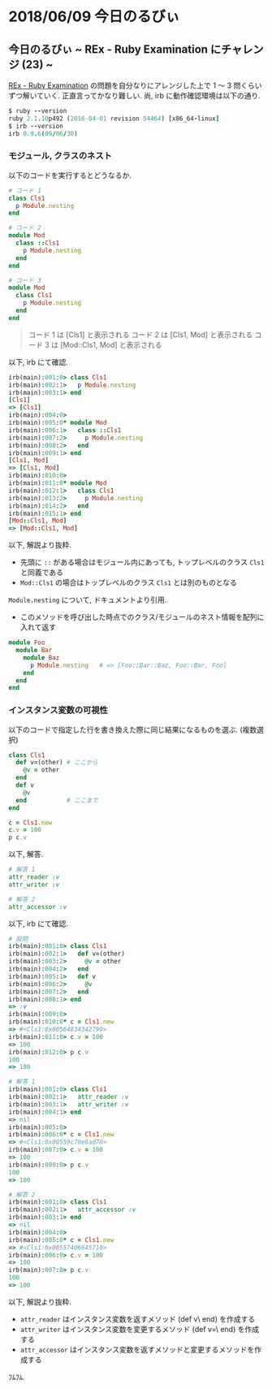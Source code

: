 # 2018/06/09 今日のるびぃ

## 今日のるびぃ ~ REx - Ruby Examination にチャレンジ (23) ~

[REx - Ruby Examination](https://rex.libertyfish.co.jp/) の問題を自分なりにアレンジした上で 1 〜 3 問くらいずつ解いていく. 正直言ってかなり難しい. 尚, irb に動作確認環境は以下の通り.

```ruby
$ ruby --version
ruby 2.1.10p492 (2016-04-01 revision 54464) [x86_64-linux]
$ irb --version
irb 0.9.6(09/06/30)
```

### モジュール, クラスのネスト

以下のコードを実行するとどうなるか.

```ruby
# コード 1
class Cls1
  p Module.nesting
end

# コード 2
module Mod
  class ::Cls1
    p Module.nesting
  end
end

# コード 3
module Mod
  class Cls1
    p Module.nesting
  end
end
```

> コード 1 は [Cls1] と表示される
> コード 2 は [Cls1, Mod] と表示される
> コード 3 は [Mod::Cls1, Mod] と表示される

以下, irb にて確認.

```ruby
irb(main):001:0> class Cls1
irb(main):002:1>   p Module.nesting
irb(main):003:1> end
[Cls1]
=> [Cls1]
irb(main):004:0> 
irb(main):005:0* module Mod
irb(main):006:1>   class ::Cls1
irb(main):007:2>     p Module.nesting
irb(main):008:2>   end
irb(main):009:1> end
[Cls1, Mod]
=> [Cls1, Mod]
irb(main):010:0> 
irb(main):011:0* module Mod
irb(main):012:1>   class Cls1
irb(main):013:2>     p Module.nesting
irb(main):014:2>   end
irb(main):015:1> end
[Mod::Cls1, Mod]
=> [Mod::Cls1, Mod]
```

以下, 解説より抜粋.

* 先頭に `::` がある場合はモジュール内にあっても, トップレベルのクラス `Cls1` と同義である
* `Mod::Cls1` の場合はトップレベルのクラス `Cls1` とは別のものとなる

`Module.nesting` について, ドキュメントより引用.

* このメソッドを呼び出した時点でのクラス/モジュールのネスト情報を配列に入れて返す

```ruby
module Foo
  module Bar
    module Baz
      p Module.nesting   # => [Foo::Bar::Baz, Foo::Bar, Foo]
    end
  end
end
```

### インスタンス変数の可視性

以下のコードで指定した行を書き換えた際に同じ結果になるものを選ぶ. (複数選択)

```ruby
class Cls1
  def v=(other) # ここから
    @v = other
  end
  def v
    @v
  end           # ここまで
end

c = Cls1.new
c.v = 100
p c.v
```

以下, 解答.

```ruby
# 解答 1
attr_reader :v
attr_writer :v

# 解答 2
attr_accessor :v
```

以下, irb にて確認.

```ruby
# 設問
irb(main):001:0> class Cls1
irb(main):002:1>   def v=(other)
irb(main):003:2>     @v = other
irb(main):004:2>   end
irb(main):005:1>   def v
irb(main):006:2>     @v
irb(main):007:2>   end 
irb(main):008:1> end
=> :v
irb(main):009:0> 
irb(main):010:0* c = Cls1.new
=> #<Cls1:0x00564834342790>
irb(main):011:0> c.v = 100
=> 100
irb(main):012:0> p c.v
100
=> 100

# 解答 1
irb(main):001:0> class Cls1
irb(main):002:1>   attr_reader :v
irb(main):003:1>   attr_writer :v
irb(main):004:1> end
=> nil
irb(main):005:0> 
irb(main):006:0* c = Cls1.new
=> #<Cls1:0x00559c70e8ad70>
irb(main):007:0> c.v = 100
=> 100
irb(main):008:0> p c.v
100
=> 100

# 解答 2
irb(main):001:0> class Cls1
irb(main):002:1>   attr_accessor :v
irb(main):003:1> end
=> nil
irb(main):004:0> 
irb(main):005:0* c = Cls1.new
=> #<Cls1:0x00557406645710>
irb(main):006:0> c.v = 100
=> 100
irb(main):007:0> p c.v
100
=> 100
```

以下, 解説より抜粋.

* `attr_reader` はインスタンス変数を返すメソッド (def v\ end) を作成する
* `attr_writer` はインスタンス変数を変更するメソッド (def v=\ end) を作成する
* `attr_accessor` はインスタンス変数を返すメソッドと変更するメソッドを作成する

ﾌﾑﾌﾑ.

